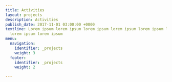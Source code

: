 ```yaml
---
title: Activities
layout: projects
description: Activities
publish_date: 2017-11-01 03:00:00 +0000
textline: Lorem ipsum lorem ipsum lorem ipsum lorem ipsum lorem ipsum lorem ipsum
  lorem ipsum lorem ipsum
menu:
  navigation:
    identifier: _projects
    weight: 3
  footer:
    identifier: _projects
    weight: 2

---
```

